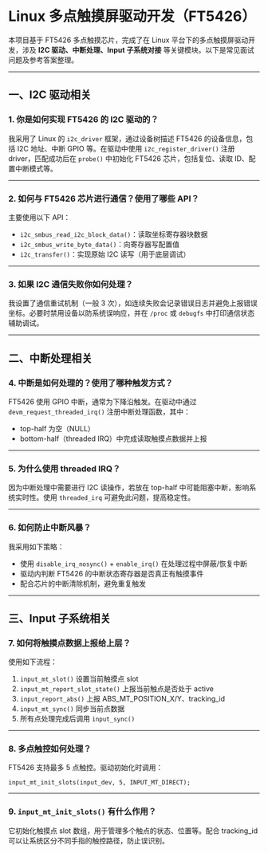 # Linux 多点触摸屏驱动开发（FT5426）

本项目基于 FT5426 多点触摸芯片，完成了在 Linux 平台下的多点触摸屏驱动开发，涉及 **I2C 驱动、中断处理、Input 子系统对接** 等关键模块。以下是常见面试问题及参考答案整理。

---

## 一、I2C 驱动相关

### 1. 你是如何实现 FT5426 的 I2C 驱动的？

我采用了 Linux 的 `i2c_driver` 框架，通过设备树描述 FT5426 的设备信息，包括 I2C 地址、中断 GPIO 等。在驱动中使用 `i2c_register_driver()` 注册 driver，匹配成功后在 `probe()` 中初始化 FT5426 芯片，包括复位、读取 ID、配置中断模式等。

---

### 2. 如何与 FT5426 芯片进行通信？使用了哪些 API？

主要使用以下 API：

- `i2c_smbus_read_i2c_block_data()`：读取坐标寄存器块数据  
- `i2c_smbus_write_byte_data()`：向寄存器写配置值  
- `i2c_transfer()`：实现原始 I2C 读写（用于底层调试）

---

### 3. 如果 I2C 通信失败你如何处理？

我设置了通信重试机制（一般 3 次），如连续失败会记录错误日志并避免上报错误坐标。必要时禁用设备以防系统误响应，并在 `/proc` 或 `debugfs` 中打印通信状态辅助调试。

---

## 二、中断处理相关

### 4. 中断是如何处理的？使用了哪种触发方式？

FT5426 使用 GPIO 中断，通常为下降沿触发。在驱动中通过 `devm_request_threaded_irq()` 注册中断处理函数，其中：

- top-half 为空（NULL）  
- bottom-half（threaded IRQ）中完成读取触摸点数据并上报

---

### 5. 为什么使用 threaded IRQ？

因为中断处理中需要进行 I2C 读操作，若放在 top-half 中可能阻塞中断，影响系统实时性。使用 `threaded_irq` 可避免此问题，提高稳定性。

---

### 6. 如何防止中断风暴？

我采用如下策略：

- 使用 `disable_irq_nosync()` + `enable_irq()` 在处理过程中屏蔽/恢复中断  
- 驱动内判断 FT5426 的中断状态寄存器是否真正有触摸事件  
- 配合芯片的中断清除机制，避免重复触发

---

## 三、Input 子系统相关

### 7. 如何将触摸点数据上报给上层？

使用如下流程：

1. `input_mt_slot()` 设置当前触摸点 slot  
2. `input_mt_report_slot_state()` 上报当前触点是否处于 active  
3. `input_report_abs()` 上报 ABS_MT_POSITION_X/Y、tracking_id  
4. `input_mt_sync()` 同步当前点数据  
5. 所有点处理完成后调用 `input_sync()`

---

### 8. 多点触控如何处理？

FT5426 支持最多 5 点触控。驱动初始化时调用：

```
input_mt_init_slots(input_dev, 5, INPUT_MT_DIRECT);
```
---
### 9. `input_mt_init_slots()` 有什么作用？

它初始化触摸点 slot 数组，用于管理多个触点的状态、位置等。配合 tracking_id 可以让系统区分不同手指的触控路径，防止误识别。
<!--stackedit_data:
eyJoaXN0b3J5IjpbLTM3NzEyNjY4M119
-->